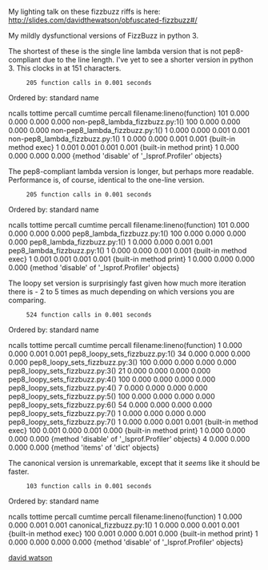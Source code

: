 My lighting talk on these fizzbuzz riffs is here: http://slides.com/davidthewatson/obfuscated-fizzbuzz#/

My mildly dysfunctional versions of FizzBuzz in python 3.

The shortest of these is the single line lambda version that is not pep8-compliant due to the line length. I've yet to see a shorter version in python 3. This clocks in at 151 characters.

         205 function calls in 0.001 seconds

   Ordered by: standard name

   ncalls  tottime  percall  cumtime  percall filename:lineno(function)
      101    0.000    0.000    0.000    0.000 non-pep8_lambda_fizzbuzz.py:1(<genexpr>)
      100    0.000    0.000    0.000    0.000 non-pep8_lambda_fizzbuzz.py:1(<lambda>)
        1    0.000    0.000    0.001    0.001 non-pep8_lambda_fizzbuzz.py:1(<module>)
        1    0.000    0.000    0.001    0.001 {built-in method exec}
        1    0.001    0.001    0.001    0.001 {built-in method print}
        1    0.000    0.000    0.000    0.000 {method 'disable' of '_lsprof.Profiler' objects}

The pep8-compliant lambda version is longer, but perhaps more readable. Performance is, of course, identical to the one-line version.

         205 function calls in 0.001 seconds

   Ordered by: standard name

   ncalls  tottime  percall  cumtime  percall filename:lineno(function)
      101    0.000    0.000    0.000    0.000 pep8_lambda_fizzbuzz.py:1(<genexpr>)
      100    0.000    0.000    0.000    0.000 pep8_lambda_fizzbuzz.py:1(<lambda>)
        1    0.000    0.000    0.001    0.001 pep8_lambda_fizzbuzz.py:1(<module>)
        1    0.000    0.000    0.001    0.001 {built-in method exec}
        1    0.001    0.001    0.001    0.001 {built-in method print}
        1    0.000    0.000    0.000    0.000 {method 'disable' of '_lsprof.Profiler' objects}

The loopy set version is surprisingly fast given how much more iteration there is - 2 to 5 times as much depending on which versions you are comparing.

         524 function calls in 0.001 seconds

   Ordered by: standard name

   ncalls  tottime  percall  cumtime  percall filename:lineno(function)
        1    0.000    0.000    0.001    0.001 pep8_loopy_sets_fizzbuzz.py:1(<module>)
       34    0.000    0.000    0.000    0.000 pep8_loopy_sets_fizzbuzz.py:3(<genexpr>)
      100    0.000    0.000    0.000    0.000 pep8_loopy_sets_fizzbuzz.py:3(<lambda>)
       21    0.000    0.000    0.000    0.000 pep8_loopy_sets_fizzbuzz.py:4(<genexpr>)
      100    0.000    0.000    0.000    0.000 pep8_loopy_sets_fizzbuzz.py:4(<lambda>)
        7    0.000    0.000    0.000    0.000 pep8_loopy_sets_fizzbuzz.py:5(<genexpr>)
      100    0.000    0.000    0.000    0.000 pep8_loopy_sets_fizzbuzz.py:6(<lambda>)
       54    0.000    0.000    0.000    0.000 pep8_loopy_sets_fizzbuzz.py:7(<genexpr>)
        1    0.000    0.000    0.000    0.000 pep8_loopy_sets_fizzbuzz.py:7(<listcomp>)
        1    0.000    0.000    0.001    0.001 {built-in method exec}
      100    0.001    0.000    0.001    0.000 {built-in method print}
        1    0.000    0.000    0.000    0.000 {method 'disable' of '_lsprof.Profiler' objects}
        4    0.000    0.000    0.000    0.000 {method 'items' of 'dict' objects}

The canonical version is unremarkable, except that it _seems_ like it should be faster.

         103 function calls in 0.001 seconds

   Ordered by: standard name

   ncalls  tottime  percall  cumtime  percall filename:lineno(function)
        1    0.000    0.000    0.001    0.001 canonical_fizzbuzz.py:1(<module>)
        1    0.000    0.000    0.001    0.001 {built-in method exec}
      100    0.001    0.000    0.001    0.000 {built-in method print}
        1    0.000    0.000    0.000    0.000 {method 'disable' of '_lsprof.Profiler' objects}

<a href="http://davidwatson.org/">david watson</a>
